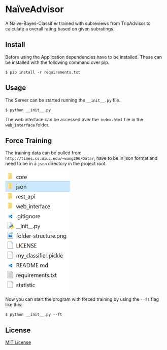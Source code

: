 # NaïveAdvisor

A Naive-Bayes-Classifier trained with subreviews from TripAdvisor to calculate a overall rating based on given subratings.

## Install

Before using the Application dependencies have to be installed.
These can be installed with the following command over pip.

```
$ pip install -r requirements.txt
```

## Usage

The Server can be started running the `__init__.py` file.

```
$ python __init__.py
```

The web interface can be accessed over the ``index.html`` file in the ``web_interface`` folder.

## Force Training

The training data can be pulled from ``http://times.cs.uiuc.edu/~wang296/Data/``, have to be in json format and need to be in a ``json`` directory in the project root.

![folder structure](folder-structure.png)

Now you can start the program with forced training by using the `--ft` flag like this:

```
$ python __init__.py --ft
```

## License

[MIT License](LICENSE)
